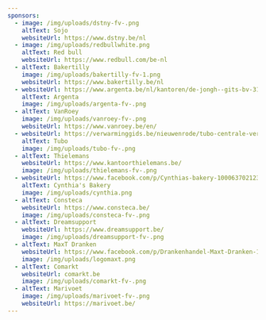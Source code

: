 ```yaml
---
sponsors:
  - image: /img/uploads/dstny-fv-.png
    altText: Sojo
    websiteUrl: https://www.dstny.be/nl
  - image: /img/uploads/redbullwhite.png
    altText: Red bull
    websiteUrl: https://www.redbull.com/be-nl
  - altText: Bakertilly
    image: /img/uploads/bakertilly-fv-1.png
    websiteUrl: https://www.bakertilly.be/nl
  - websiteUrl: https://www.argenta.be/nl/kantoren/de-jongh--gits-bv-3136.html
    altText: Argenta
    image: /img/uploads/argenta-fv-.png
  - altText: VanRoey
    image: /img/uploads/vanroey-fv-.png
    websiteUrl: https://www.vanroey.be/en/
  - websiteUrl: https://verwarminggids.be/nieuwenrode/tubo-centrale-verwarming-en/
    altText: Tubo
    image: /img/uploads/tubo-fv-.png
  - altText: Thielemans
    websiteUrl: https://www.kantoorthielemans.be/
    image: /img/uploads/thielemans-fv-.png
  - websiteUrl: https://www.facebook.com/p/Cynthias-bakery-100063702123669/
    altText: Cynthia's Bakery
    image: /img/uploads/cynthia.png
  - altText: Consteca
    websiteUrl: https://www.consteca.be/
    image: /img/uploads/consteca-fv-.png
  - altText: Dreamsupport
    websiteUrl: https://www.dreamsupport.be/
    image: /img/uploads/dreamsupport-fv-.png
  - altText: MaxT Dranken
    websiteUrl: https://www.facebook.com/p/Drankenhandel-Maxt-Dranken-100084040300979/
    image: /img/uploads/logomaxt.png
  - altText: Comarkt
    websiteUrl: comarkt.be
    image: /img/uploads/comarkt-fv-.png
  - altText: Marivoet
    image: /img/uploads/marivoet-fv-.png
    websiteUrl: https://marivoet.be/
---
```



